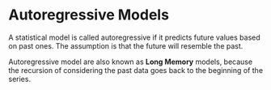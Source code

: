 # Autoregressive Models

A statistical model is called autoregressive if it predicts future values based on past ones. The assumption is that the future will resemble the past.

Autoregressive model are also known as **Long Memory** models, because the recursion of considering the past data goes back to the beginning of the series.
